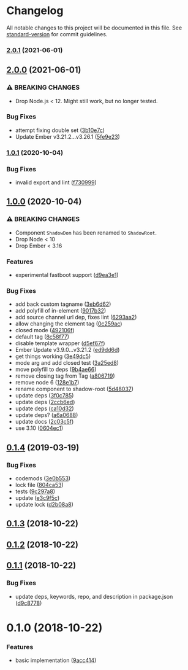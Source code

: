 # Changelog

All notable changes to this project will be documented in this file. See [standard-version](https://github.com/conventional-changelog/standard-version) for commit guidelines.

### [2.0.1](https://github.com/knownasilya/ember-shadow-dom/compare/v2.0.0...v2.0.1) (2021-06-01)

## [2.0.0](https://github.com/knownasilya/ember-shadow-dom/compare/v1.0.1...v2.0.0) (2021-06-01)


### ⚠ BREAKING CHANGES

* Drop Node.js < 12. Might still work, but no longer tested.

### Bug Fixes

* attempt fixing double set ([3b10e7c](https://github.com/knownasilya/ember-shadow-dom/commit/3b10e7cac16c1c5f9e9706b3c3af10b852a8b9dd))
* Update Ember v3.21.2...v3.26.1 ([5fe9e23](https://github.com/knownasilya/ember-shadow-dom/commit/5fe9e23931eadcd0d589d4451ebc28baceaa89aa))

### [1.0.1](https://github.com/knownasilya/ember-shadow-dom/compare/v1.0.0...v1.0.1) (2020-10-04)


### Bug Fixes

* invalid export and lint ([f730999](https://github.com/knownasilya/ember-shadow-dom/commit/f730999bb5e263a8fdcb76d5fa072469c61f0b89))

## [1.0.0](https://github.com/knownasilya/ember-shadow-dom/compare/v0.1.4...v1.0.0) (2020-10-04)


### ⚠ BREAKING CHANGES

* Component `ShadowDom` has been renamed to `ShadowRoot`.
* Drop Node < 10
* Drop Ember < 3.16

### Features

* experimental fastboot support ([d9ea3e1](https://github.com/knownasilya/ember-shadow-dom/commit/d9ea3e1d975469a5068bf2d9e8dcfefa6cd4bfb8))


### Bug Fixes

* add back custom tagname ([3eb6d62](https://github.com/knownasilya/ember-shadow-dom/commit/3eb6d623b79c528e11fe048731a37b26fdef8133))
* add polyfill of in-element ([9017b32](https://github.com/knownasilya/ember-shadow-dom/commit/9017b32a84eb9d97ca27deb9eed66992ec277542))
* add source channel url dep, fixes lint ([6293aa2](https://github.com/knownasilya/ember-shadow-dom/commit/6293aa2b8c184abc04a6901b4de51a6cd9df8ffc))
* allow changing the element tag ([0c259ac](https://github.com/knownasilya/ember-shadow-dom/commit/0c259ac784c18e480a39105e4290b455aa5ee345))
* closed mode ([492106f](https://github.com/knownasilya/ember-shadow-dom/commit/492106fbfc24d0003309096aaecc263c021a307a))
* default tag ([8c58f77](https://github.com/knownasilya/ember-shadow-dom/commit/8c58f771df73089d10f4f922f1942f2004ba802c))
* disable template wrapper ([d5ef67f](https://github.com/knownasilya/ember-shadow-dom/commit/d5ef67fb2cf09fa2bc1c0354c3534e850fdaddf2))
* Ember Update v3.9.0...v3.21.2 ([ed9dd6d](https://github.com/knownasilya/ember-shadow-dom/commit/ed9dd6d9d43f4cd43ce4fff4f7889a3a87244810))
* get things working ([3e49dc5](https://github.com/knownasilya/ember-shadow-dom/commit/3e49dc5b30f91d84f3b170c0f99a5109ecfcbff7))
* mode arg and add closed test ([3a25ed8](https://github.com/knownasilya/ember-shadow-dom/commit/3a25ed8f277d2ca82b347f7a78f5015464d67cb0))
* move polyfill to deps ([9b4ae66](https://github.com/knownasilya/ember-shadow-dom/commit/9b4ae664437648f863e82ffe489064286116df92))
* remove closing tag from Tag ([a806719](https://github.com/knownasilya/ember-shadow-dom/commit/a806719d76bd6d69ab7bf189a6bf7f13f4b669df))
* remove node 6 ([128e1b7](https://github.com/knownasilya/ember-shadow-dom/commit/128e1b7e1e67ea96ed7defc14231635801fd7926))
* rename component to shadow-root ([5d48037](https://github.com/knownasilya/ember-shadow-dom/commit/5d48037be14efe0efac941a15aa7bfaf46e30d37))
* update deps ([3f0c785](https://github.com/knownasilya/ember-shadow-dom/commit/3f0c78515cf7ca52511f37ed10c6fa5cb37bc721))
* update deps ([2ccb6ed](https://github.com/knownasilya/ember-shadow-dom/commit/2ccb6ed55faf9b78c6a3e8777b34ebb2a270ecb5))
* update deps ([ca10d32](https://github.com/knownasilya/ember-shadow-dom/commit/ca10d32daabfcd214229300ecbe660c4c1b12a25))
* update deps? ([a6a0688](https://github.com/knownasilya/ember-shadow-dom/commit/a6a0688a69617220af579fa0e6d609643e7eced7))
* update docs ([2c03c5f](https://github.com/knownasilya/ember-shadow-dom/commit/2c03c5ff4f80cb676b2021bf649feb38765e2af9))
* use 3.10 ([0604ec1](https://github.com/knownasilya/ember-shadow-dom/commit/0604ec1c3af29812d4c280fefd792e757c7e958b))

<a name="0.1.4"></a>
## [0.1.4](https://github.com/knownasilya/ember-shadow-dom/compare/v0.1.3...v0.1.4) (2019-03-19)


### Bug Fixes

* codemods ([3e0b553](https://github.com/knownasilya/ember-shadow-dom/commit/3e0b553))
* lock file ([804ca53](https://github.com/knownasilya/ember-shadow-dom/commit/804ca53))
* tests ([9c297a8](https://github.com/knownasilya/ember-shadow-dom/commit/9c297a8))
* update ([e3c9f5c](https://github.com/knownasilya/ember-shadow-dom/commit/e3c9f5c))
* update lock ([d2b08a8](https://github.com/knownasilya/ember-shadow-dom/commit/d2b08a8))



<a name="0.1.3"></a>
## [0.1.3](https://github.com/knownasilya/ember-shadow-dom/compare/v0.1.2...v0.1.3) (2018-10-22)



<a name="0.1.2"></a>
## [0.1.2](https://github.com/knownasilya/ember-shadow-dom/compare/v0.1.1...v0.1.2) (2018-10-22)



<a name="0.1.1"></a>
## [0.1.1](https://github.com/knownasilya/ember-shadow-dom/compare/v0.1.0...v0.1.1) (2018-10-22)


### Bug Fixes

* update deps, keywords, repo, and description in package.json ([d9c8778](https://github.com/knownasilya/ember-shadow-dom/commit/d9c8778))



<a name="0.1.0"></a>
# 0.1.0 (2018-10-22)


### Features

* basic implementation ([9acc414](https://github.com/knownasilya/ember-shadow-dom/commit/9acc414))
